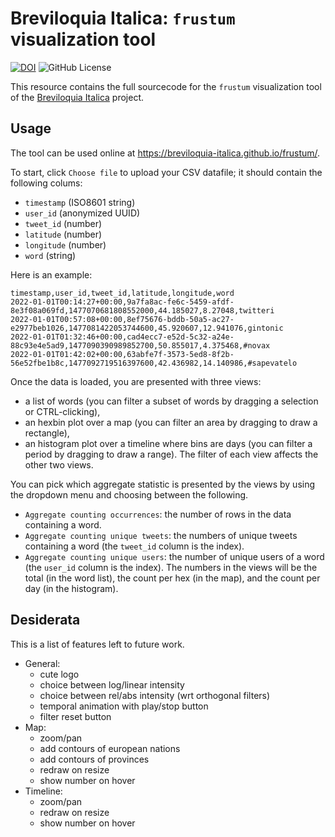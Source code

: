 # Breviloquia Italica: `frustum` visualization tool

[![DOI](https://zenodo.org/badge/DOI/10.5281/zenodo.11241357.svg)](https://doi.org/10.5281/zenodo.11241357)
![GitHub License](https://img.shields.io/github/license/breviloquia-italica/frustum)


This resource contains the full sourcecode for the `frustum` visualization tool of the [Breviloquia Italica](https://github.com/breviloquia-italica) project.

## Usage

The tool can be used online at https://breviloquia-italica.github.io/frustum/.

To start, click `Choose file` to upload your CSV datafile; it should contain the following colums:
* `timestamp` (ISO8601 string)
* `user_id` (anonymized UUID)
* `tweet_id` (number)
* `latitude` (number)
* `longitude` (number)
* `word` (string)

Here is an example:

```csv
timestamp,user_id,tweet_id,latitude,longitude,word
2022-01-01T00:14:27+00:00,9a7fa8ac-fe6c-5459-afdf-8e3f08a069fd,1477070681808552000,44.185027,8.27048,twitteri
2022-01-01T00:57:08+00:00,8ef75676-bddb-50a5-ac27-e2977beb1026,1477081422053744600,45.920607,12.941076,gintonic
2022-01-01T01:32:46+00:00,cad4ecc7-e52d-5c32-a24e-88c93e4e5ad9,1477090390989852700,50.855017,4.375468,#novax
2022-01-01T01:42:02+00:00,63abfe7f-3573-5ed8-8f2b-56e52fbe1b8c,1477092719516397600,42.436982,14.140986,#sapevatelo
```

Once the data is loaded, you are presented with three views:
* a list of words (you can filter a subset of words by dragging a selection or CTRL-clicking),
* an hexbin plot over a map (you can filter an area by dragging to draw a rectangle),
* an histogram plot over a timeline where bins are days (you can filter a period by dragging to draw a range).
The filter of each view affects the other two views.

You can pick which aggregate statistic is presented by the views by using the dropdown menu and choosing between the following.
* `Aggregate counting occurrences`: the number of rows in the data containing a word.
* `Aggregate counting unique tweets`: the numbers of unique tweets containing a word (the `tweet_id` column is the index).
* `Aggregate counting unique users`: the number of unique users of a word (the `user_id` column is the index).
The numbers in the views will be the total (in the word list), the count per hex (in the map), and the count per day (in the histogram).

## Desiderata

This is a list of features left to future work.

- General:
  - cute logo
  - choice between log/linear intensity
  - choice between rel/abs intensity (wrt orthogonal filters)
  - temporal animation with play/stop button
  - filter reset button
- Map:
  - zoom/pan
  - add contours of european nations
  - add contours of provinces
  - redraw on resize
  - show number on hover
- Timeline:
  - zoom/pan
  - redraw on resize
  - show number on hover
